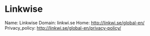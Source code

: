 
# Linkwise

Name: Linkwise
Domain: linkwi.se
Home: http://linkwi.se/global-en/
Privacy_policy: http://linkwi.se/global-en/privacy-policy/
